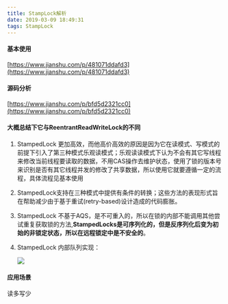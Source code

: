 ```yaml
---
title: StampLock解析
date: 2019-03-09 18:49:31
tags: StampLock
---
```


#### 基本使用

[https://www.jianshu.com/p/481071ddafd3](https://www.jianshu.com/p/481071ddafd3)

#### 源码分析

[https://www.jianshu.com/p/bfd5d2321cc0](https://www.jianshu.com/p/bfd5d2321cc0)

#### 大概总结下它与ReentrantReadWriteLock的不同

1. StampedLock 更加高效，而他高价高效的原因是因为它在读模式、写模式的前提下引入了第三种模式乐观读模式；乐观读读模式下认为不会有其它写线程来修改当前线程要读取的数据，不用CAS操作去维护状态，使用了锁的版本号来识别是否有其它线程并发的修改了共享数据，所以使用它就要遵循一定的流程，具体流程见基本使用

2. StampedLock支持在三种模式中提供有条件的转换；这些方法的表现形式旨在帮助减少由于基于重试(retry-based)设计造成的代码膨胀。

3. StampedLock 不基于AQS，是不可重入的，所以在锁的内部不能调用其他尝试重复获取锁的方法,**StampedLocks是可序列化的，但是反序列化后变为初始的非锁定状态，所以在远程锁定中是不安全的**。

4. StampedLock  内部队列实现：

   ![](https://upload-images.jianshu.io/upload_images/6050820-c3187bc3f1c4c390.png?imageMogr2/auto-orient/strip%7CimageView2/2/w/855/format/webp)

#### 应用场景

读多写少